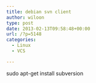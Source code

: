 ```yaml
---
title: debian svn client
author: wiloon
type: post
date: 2013-02-13T09:58:48+00:00
url: /?p=5148
categories:
  - Linux
  - VCS

---
```

sudo apt-get install subversion